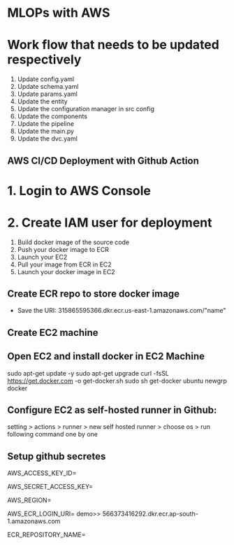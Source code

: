 # MLOPs with AWS

# Work flow that needs to be updated respectively
1. Update config.yaml
2. Update schema.yaml
3. Update params.yaml
4. Update the entity
5. Update the configuration manager in src config
6. Update the components
7. Update the pipeline
8. Update the main.py
9. Update the dvc.yaml


## AWS CI/CD Deployment with Github Action
# 1. Login to AWS Console
# 2. Create IAM user for deployment
1. Build docker image of the source code
2. Push your docker image to ECR
3. Launch your EC2
4. Pull your image from ECR in EC2
5. Launch your docker image in EC2

## Create ECR repo to store docker image
- Save the URI: 315865595366.dkr.ecr.us-east-1.amazonaws.com/"name"

## Create EC2 machine

## Open EC2 and install docker in EC2 Machine
sudo apt-get update -y
sudo apt-get upgrade
curl -fsSL https://get.docker.com -o get-docker.sh
sudo sh get-docker ubuntu
newgrp docker

## Configure EC2 as self-hosted runner in Github:
setting > actions > runner > new self hosted runner > choose os > run following command one by one

## Setup github secretes
AWS_ACCESS_KEY_ID=

AWS_SECRET_ACCESS_KEY=

AWS_REGION= 

AWS_ECR_LOGIN_URI= demo>> 566373416292.dkr.ecr.ap-south-1.amazonaws.com

ECR_REPOSITORY_NAME=

